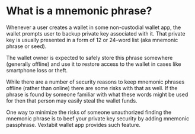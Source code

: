 # What is a mnemonic phrase?

Whenever a user creates a wallet in some non-custodial wallet app, the wallet prompts user to backup private key associated with it. That private key is usually presented in a form of 12 or 24-word list (aka mnemonic phrase or seed).

The wallet owner is expected to safely store this phrase somewhere (generally offline) and use it to restore access to the wallet in cases like smartphone loss or theft.

While there are a number of security reasons to keep mnemonic phrases offline (rather than online) there are some risks with that as well. If the phrase is found by someone familiar with what these words might be used for then that person may easily steal the wallet funds.

One way to minimize the risks of someone unauthorized finding the mnemonic phrase is to beef your private key security by adding mnemonic passphrase. Vextabit wallet app provides such feature.
